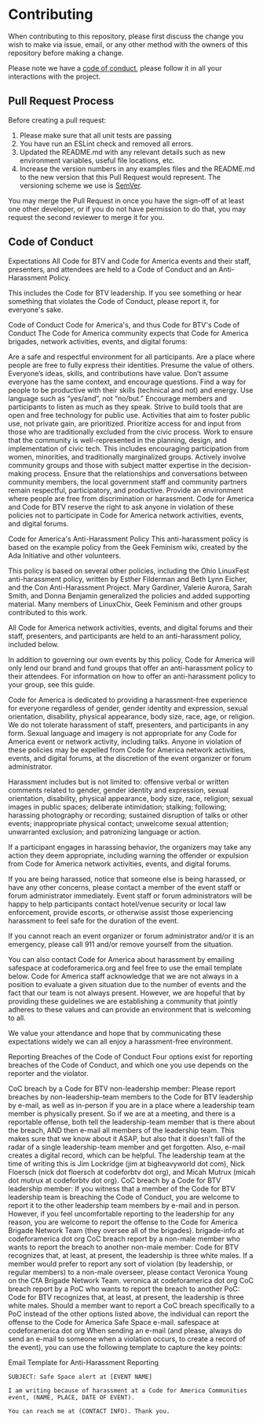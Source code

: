 # Contributing

When contributing to this repository, please first discuss the change you wish to make via issue,
email, or any other method with the owners of this repository before making a change. 

Please note we have a [code of conduct](#Code-of-Conduct), please follow it in all your interactions with the project.

## Pull Request Process

Before creating a pull request:
1. Please make sure that all unit tests are passing
2. You have run an ESLint check and removed all errors.  
2. Updated the README.md with any relevant details such as new environment 
   variables,  useful file locations, etc.
3. Increase the version numbers in any examples files and the README.md to the new version that this
   Pull Request would represent. The versioning scheme we use is [SemVer](http://semver.org/).

You may merge the Pull Request in once you have the sign-off of at least one other developer, or if you  do not have permission to do that, you may request the second reviewer to merge it for you.

## Code of Conduct

Expectations
All Code for BTV and Code for America events and their staff, presenters, and attendees are held to a Code of Conduct and an Anti-Harassment Policy.

This includes the Code for BTV leadership. If you see something or hear something that violates the Code of Conduct, please report it, for everyone's sake.

Code of Conduct
Code for America's, and thus Code for BTV's Code of Conduct
The Code for America community expects that Code for America brigades, network activities, events, and digital forums:

Are a safe and respectful environment for all participants.
Are a place where people are free to fully express their identities.
Presume the value of others. Everyone’s ideas, skills, and contributions have value.
Don’t assume everyone has the same context, and encourage questions.
Find a way for people to be productive with their skills (technical and not) and energy. Use language such as “yes/and”, not “no/but.”
Encourage members and participants to listen as much as they speak.
Strive to build tools that are open and free technology for public use. Activities that aim to foster public use, not private gain, are prioritized.
Prioritize access for and input from those who are traditionally excluded from the civic process.
Work to ensure that the community is well-represented in the planning, design, and implementation of civic tech. This includes encouraging participation from women, minorities, and traditionally marginalized groups.
Actively involve community groups and those with subject matter expertise in the decision-making process.
Ensure that the relationships and conversations between community members, the local government staff and community partners remain respectful, participatory, and productive.
Provide an environment where people are free from discrimination or harassment.
Code for America and Code for BTV reserve the right to ask anyone in violation of these policies not to participate in Code for America network activities, events, and digital forums.

Code for America's Anti-Harassment Policy
This anti-harassment policy is based on the example policy from the Geek Feminism wiki, created by the Ada Initiative and other volunteers.

This policy is based on several other policies, including the Ohio LinuxFest anti-harassment policy, written by Esther Filderman and Beth Lynn Eicher, and the Con Anti-Harassment Project. Mary Gardiner, Valerie Aurora, Sarah Smith, and Donna Benjamin generalized the policies and added supporting material. Many members of LinuxChix, Geek Feminism and other groups contributed to this work.

All Code for America network activities, events, and digital forums and their staff, presenters, and participants are held to an anti-harassment policy, included below.

In addition to governing our own events by this policy, Code for America will only lend our brand and fund groups that offer an anti-harassment policy to their attendees. For information on how to offer an anti-harassment policy to your group, see this guide.

Code for America is dedicated to providing a harassment-free experience for everyone regardless of gender, gender identity and expression, sexual orientation, disability, physical appearance, body size, race, age, or religion. We do not tolerate harassment of staff, presenters, and participants in any form. Sexual language and imagery is not appropriate for any Code for America event or network activity, including talks. Anyone in violation of these policies may be expelled from Code for America network activities, events, and digital forums, at the discretion of the event organizer or forum administrator.

Harassment includes but is not limited to: offensive verbal or written comments related to gender, gender identity and expression, sexual orientation, disability, physical appearance, body size, race, religion; sexual images in public spaces; deliberate intimidation; stalking; following; harassing photography or recording; sustained disruption of talks or other events; inappropriate physical contact; unwelcome sexual attention; unwarranted exclusion; and patronizing language or action.

If a participant engages in harassing behavior, the organizers may take any action they deem appropriate, including warning the offender or expulsion from Code for America network activities, events, and digital forums.

If you are being harassed, notice that someone else is being harassed, or have any other concerns, please contact a member of the event staff or forum administrator immediately. Event staff or forum administrators will be happy to help participants contact hotel/venue security or local law enforcement, provide escorts, or otherwise assist those experiencing harassment to feel safe for the duration of the event.

If you cannot reach an event organizer or forum administrator and/or it is an emergency, please call 911 and/or remove yourself from the situation.

You can also contact Code for America about harassment by emailing safespace at codeforamerica.org and feel free to use the email template below. Code for America staff acknowledge that we are not always in a position to evaluate a given situation due to the number of events and the fact that our team is not always present. However, we are hopeful that by providing these guidelines we are establishing a community that jointly adheres to these values and can provide an environment that is welcoming to all.

We value your attendance and hope that by communicating these expectations widely we can all enjoy a harassment-free environment.

Reporting Breaches of the Code of Conduct
Four options exist for reporting breaches of the Code of Conduct, and which one you use depends on the reporter and the violator.

CoC breach by a Code for BTV non-leadership member: Please report breaches by non-leadership-team members to the Code for BTV leadership by e-mail, as well as in-person if you are in a place where a leadership team member is physically present. So if we are at a meeting, and there is a reportable offense, both tell the leadership-team member that is there about the breach, AND then e-mail all members of the leadership team. This makes sure that we know about it ASAP, but also that it doesn't fall of the radar of a single leadership-team member and get forgotten. Also, e-mail creates a digital record, which can be helpful. The leadership team at the time of writing this is Jim Lockridge (jim at bigheavyworld dot com), Nick Floersch (nick dot floersch at codeforbtv dot org), and Micah Mutrux (micah dot mutrux at codeforbtv dot org).
CoC breach by a Code for BTV leadership member: If you witness that a member of the Code for BTV leadership team is breaching the Code of Conduct, you are welcome to report it to the other leadership team members by e-mail and in person. However, if you feel uncomfortable reporting to the leadership for any reason, you are welcome to report the offense to the Code for America Brigade Network Team (they oversee all of the brigades). brigade-info at codeforamerica dot org
CoC breach report by a non-male member who wants to report the breach to another non-male member: Code for BTV recognizes that, at least, at present, the leadership is three white males. If a member would prefer to report any sort of violation (by leadership, or regular members) to a non-male overseer, please contact Veronica Young on the CfA Brigade Network Team. veronica at codeforamerica dot org
CoC breach report by a PoC who wants to report the breach to another PoC: Code for BTV recognizes that, at least, at present, the leadership is three white males. Should a member want to report a CoC breach specifically to a PoC instead of the other options listed above, the individual can report the offense to the Code for America Safe Space e-mail. safespace at codeforamerica dot org
When sending an e-mail (and please, always do send an e-mail to someone when a violation occurs, to create a record of the event), you can use the following template to capture the key points:

Email Template for Anti-Harassment Reporting

```
SUBJECT: Safe Space alert at [EVENT NAME]

I am writing because of harassment at a Code for America Communities event, (NAME, PLACE, DATE OF EVENT).

You can reach me at (CONTACT INFO). Thank you.
```

 
 
